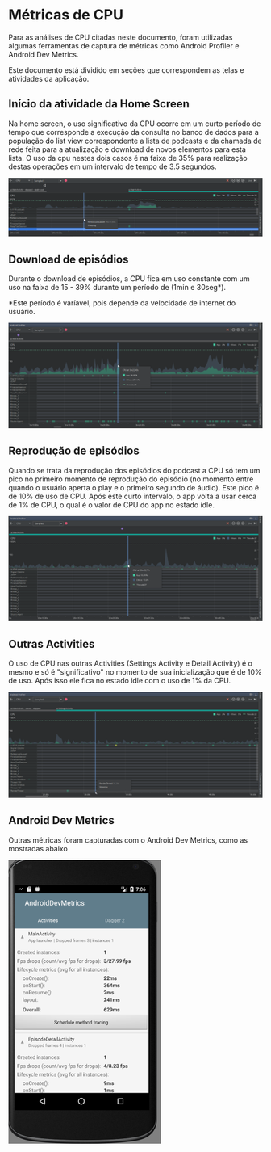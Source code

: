 # Métricas de CPU

Para as análises de CPU citadas neste documento, foram utilizadas algumas ferramentas de captura de métricas como Android Profiler e Android Dev Metrics.

Este documento está dividido em seções que correspondem as telas e atividades da aplicação.

## Início da atividade da Home Screen

Na home screen, o uso significativo da CPU ocorre em um curto período de tempo que corresponde a execução da consulta no banco de dados para a população do list view correspondente a lista de podcasts e da chamada de rede feita para a atualização e download de novos elementos para esta lista. O uso da cpu nestes dois casos é na faixa de 35% para realização destas operações em um intervalo de tempo de 3.5 segundos.

![CPU1](https://github.com/FilipeJrd/exercicio-podcast/blob/master/prints/studio64_2017-12-12_18-17-55.png)

## Download de episódios

Durante o download de episódios, a CPU fica em uso constante com um uso na faixa de 15 - 39% durante um período de (1min e 30seg*). 

*Este período é varíavel, pois depende da velocidade de internet do usuário.

![CPU2](https://github.com/FilipeJrd/exercicio-podcast/blob/master/prints/studio64_2017-12-13_13-32-45.png)

## Reprodução de episódios

Quando se trata da reprodução dos episódios do podcast a CPU só tem um pico no primeiro momento de reprodução do episódio (no momento entre quando o usuário aperta o play e o primeiro segundo de áudio). Este pico é de 10% de uso de CPU. Após este curto intervalo, o app volta a usar cerca de 1% de CPU, o qual é o valor de CPU do app no estado idle.

![CPU3](https://github.com/FilipeJrd/exercicio-podcast/blob/master/prints/studio64_2017-12-13_13-36-07.png)

## Outras Activities

O uso de CPU nas outras Activities (Settings Activity e Detail Activity) é o mesmo e só é "significativo" no momento de sua inicialização que é de 10% de uso. Após isso ele fica no estado idle  com o uso de 1% da CPU.

![CPU4](https://github.com/FilipeJrd/exercicio-podcast/blob/master/prints/studio64_2017-12-13_13-48-31.png)

## Android Dev Metrics

Outras métricas foram capturadas com o Android Dev Metrics, como as mostradas abaixo

![CPU5](https://github.com/FilipeJrd/exercicio-podcast/blob/master/prints/qemu-system-i386_2017-12-13_16-07-04.png)
